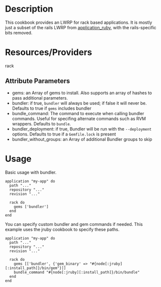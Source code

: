 # Description

This cookbook provides an LWRP for rack based applications. It is mostly just a subset of the rails LWRP from [application_ruby](https://github.com/opscode-cookbooks/application_ruby), with the rails-specific bits removed.

# Resources/Providers

rack

## Attribute Parameters

- gems: an Array of gems to install. Also supports an array of hashes to pass additional parameters.
- bundler: if true, `bundler` will always be used; if false it will never be. Defaults to true if `gems` includes bundler
- bundle_command: The command to execute when calling bundler commands.  Useful for specifing alternate commands such as RVM wrappers.  Defaults to `bundle`.
- bundler_deployment: if true, Bundler will be run with the `--deployment` options. Defaults to true if a `Gemfile.lock` is present
- bundler\_without\_groups: an Array of additional Bundler groups to skip


# Usage

Basic usage with bundler.

    application "my-app" do
      path "..."
      repository "..."
      revision "..."

      rack do
        gems ['bundler']
      end
    end

You can specify custom bundler and gem commands if needed. This example uses the jruby cookbook to specify these paths.

    application "my-app" do
      path "..."
      repository "..."
      revision "..."

      rack do
        gems [['bundler', {'gem_binary' => "#{node[:jruby][:install_path]}/bin/gem"}]]
        bundle_command "#{node[:jruby][:install_path]}/bin/bundle"
      end
    end
